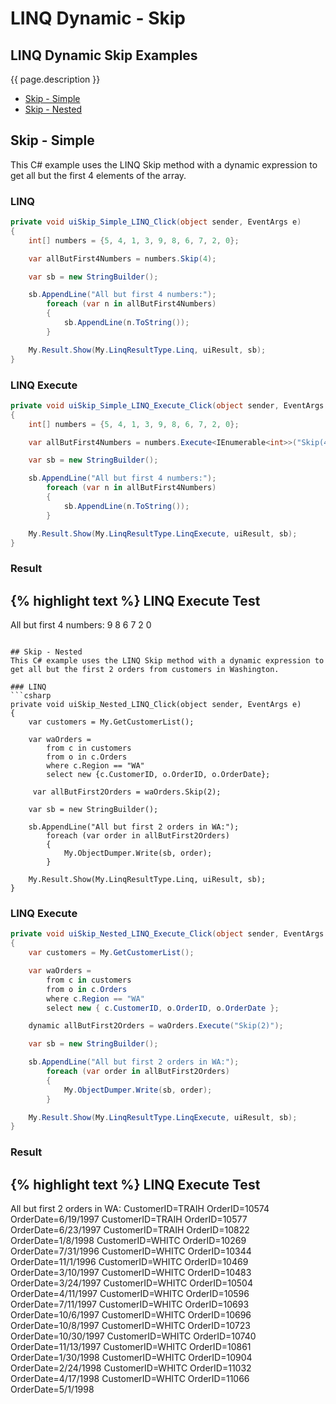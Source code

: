 # LINQ Dynamic - Skip

## LINQ Dynamic Skip Examples
{{ page.description }}

- [Skip - Simple](#skip---simple)
- [Skip - Nested](#skip---nested)

## Skip - Simple
This C# example uses the LINQ Skip method with a dynamic expression to get all but the first 4 elements of the array.

### LINQ
```csharp
private void uiSkip_Simple_LINQ_Click(object sender, EventArgs e)
{
	int[] numbers = {5, 4, 1, 3, 9, 8, 6, 7, 2, 0};

	var allButFirst4Numbers = numbers.Skip(4);

	var sb = new StringBuilder();

	sb.AppendLine("All but first 4 numbers:");
		foreach (var n in allButFirst4Numbers)
		{
			sb.AppendLine(n.ToString());
		}

	My.Result.Show(My.LinqResultType.Linq, uiResult, sb);
}
```

### LINQ Execute
```csharp
private void uiSkip_Simple_LINQ_Execute_Click(object sender, EventArgs e)
{
	int[] numbers = {5, 4, 1, 3, 9, 8, 6, 7, 2, 0};

	var allButFirst4Numbers = numbers.Execute<IEnumerable<int>>("Skip(4)");

	var sb = new StringBuilder();

	sb.AppendLine("All but first 4 numbers:");
		foreach (var n in allButFirst4Numbers)
		{
			sb.AppendLine(n.ToString());
		}

	My.Result.Show(My.LinqResultType.LinqExecute, uiResult, sb);
}
```

### Result
{% highlight text %}
LINQ Execute Test
------------------------------
All but first 4 numbers: 
9 
8 
6 
7 
2 
0

```

## Skip - Nested
This C# example uses the LINQ Skip method with a dynamic expression to get all but the first 2 orders from customers in Washington.

### LINQ
```csharp
private void uiSkip_Nested_LINQ_Click(object sender, EventArgs e)
{
	var customers = My.GetCustomerList();

	var waOrders =
		from c in customers
		from o in c.Orders
		where c.Region == "WA"
		select new {c.CustomerID, o.OrderID, o.OrderDate};

	 var allButFirst2Orders = waOrders.Skip(2);

	var sb = new StringBuilder();

	sb.AppendLine("All but first 2 orders in WA:");
		foreach (var order in allButFirst2Orders)
		{
			My.ObjectDumper.Write(sb, order);
		}

	My.Result.Show(My.LinqResultType.Linq, uiResult, sb);
}
```

### LINQ Execute
```csharp
private void uiSkip_Nested_LINQ_Execute_Click(object sender, EventArgs e)
{
	var customers = My.GetCustomerList();

	var waOrders =
		from c in customers
		from o in c.Orders
		where c.Region == "WA"
		select new { c.CustomerID, o.OrderID, o.OrderDate };

	dynamic allButFirst2Orders = waOrders.Execute("Skip(2)");

	var sb = new StringBuilder();

	sb.AppendLine("All but first 2 orders in WA:");
		foreach (var order in allButFirst2Orders)
		{
			My.ObjectDumper.Write(sb, order);
		}

	My.Result.Show(My.LinqResultType.LinqExecute, uiResult, sb);
}
```

### Result
{% highlight text %}
LINQ Execute Test
------------------------------
All but first 2 orders in WA:
CustomerID=TRAIH OrderID=10574 OrderDate=6/19/1997
CustomerID=TRAIH OrderID=10577 OrderDate=6/23/1997
CustomerID=TRAIH OrderID=10822 OrderDate=1/8/1998
CustomerID=WHITC OrderID=10269 OrderDate=7/31/1996
CustomerID=WHITC OrderID=10344 OrderDate=11/1/1996
CustomerID=WHITC OrderID=10469 OrderDate=3/10/1997
CustomerID=WHITC OrderID=10483 OrderDate=3/24/1997
CustomerID=WHITC OrderID=10504 OrderDate=4/11/1997
CustomerID=WHITC OrderID=10596 OrderDate=7/11/1997
CustomerID=WHITC OrderID=10693 OrderDate=10/6/1997
CustomerID=WHITC OrderID=10696 OrderDate=10/8/1997
CustomerID=WHITC OrderID=10723 OrderDate=10/30/1997
CustomerID=WHITC OrderID=10740 OrderDate=11/13/1997
CustomerID=WHITC OrderID=10861 OrderDate=1/30/1998
CustomerID=WHITC OrderID=10904 OrderDate=2/24/1998
CustomerID=WHITC OrderID=11032 OrderDate=4/17/1998
CustomerID=WHITC OrderID=11066 OrderDate=5/1/1998

```
